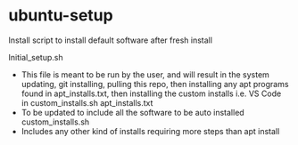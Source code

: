 # ubuntu-setup
Install script to install default software after fresh install

Initial_setup.sh
- This file is meant to be run by the user, and will result in the system updating, git installing, pulling this repo, then installing any apt programs found in apt_installs.txt, then installing the custom installs i.e. VS Code in custom_installs.sh
apt_installs.txt
- To be updated to include all the software to be auto installed
custom_installs.sh
- Includes any other kind of installs requiring more steps than apt install <app name> 
